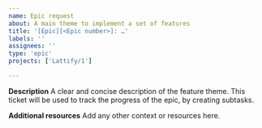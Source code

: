 ```yaml
---
name: Epic request
about: A main theme to implement a set of features
title: '[Epic][<Epic number>]: …'
labels: ''
assignees: ''
type: 'epic'
projects: ['Lattify/1']

---
```


**Description**
A clear and concise description of the feature theme.
This ticket will be used to track the progress of the epic, by creating subtasks.

**Additional resources**
Add any other context or resources here.
